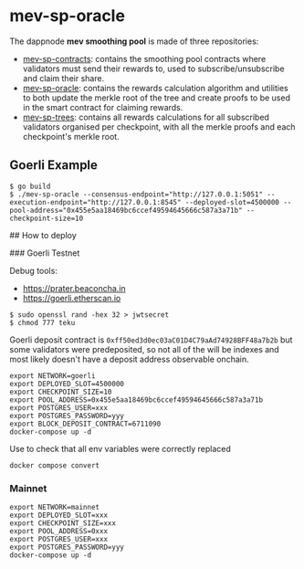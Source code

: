 # mev-sp-oracle

The dappnode **mev smoothing pool** is made of three repositories:
* [mev-sp-contracts](https://github.com/dappnode/mev-sp-contracts): contains the smoothing pool contracts where validators must send their rewards to, used to subscribe/unsubscribe and claim their share.
* [mev-sp-oracle](https://github.com/dappnode/mev-sp-oracle): contains the rewards calculation algorithm and utilities to both update the merkle root of the tree and create proofs to be used in the smart contract for claiming rewards.
* [mev-sp-trees](https://github.com/dappnode/mev-sp-trees): contains all rewards calculations for all subscribed validators organised per checkpoint, with all the merkle proofs and each checkpoint's merkle root.

## Goerli Example

```console
$ go build
$ ./mev-sp-oracle --consensus-endpoint="http://127.0.0.1:5051" --execution-endpoint="http://127.0.0.1:8545" --deployed-slot=4500000 --pool-address="0x455e5aa18469bc6ccef49594645666c587a3a71b" --checkpoint-size=10
```

## How to deploy

### Goerli Testnet

Debug tools:
* https://prater.beaconcha.in
* https://goerli.etherscan.io

```console
$ sudo openssl rand -hex 32 > jwtsecret
$ chmod 777 teku
```

Goerli deposit contract is `0xff50ed3d0ec03aC01D4C79aAd74928BFF48a7b2b` but some validators were predeposited, so not all of the will be indexes and most likely doesn't have a deposit address observable onchain.

```
export NETWORK=goerli
export DEPLOYED_SLOT=4500000
export CHECKPOINT_SIZE=10
export POOL_ADDRESS=0x455e5aa18469bc6ccef49594645666c587a3a71b
export POSTGRES_USER=xxx
export POSTGRES_PASSWORD=yyy
export BLOCK_DEPOSIT_CONTRACT=6711090
docker-compose up -d
```

Use to check that all env variables were correctly replaced
```console
docker compose convert
```

### Mainnet


```
export NETWORK=mainnet
export DEPLOYED_SLOT=xxx
export CHECKPOINT_SIZE=xxx
export POOL_ADDRESS=0xxx
export POSTGRES_USER=xxx
export POSTGRES_PASSWORD=yyy
docker-compose up -d
```